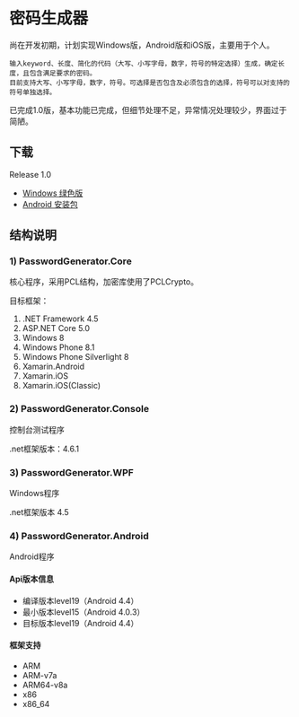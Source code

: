 # 密码生成器

尚在开发初期，计划实现Windows版，Android版和iOS版，主要用于个人。
```
输入keyword、长度、简化的代码（大写、小写字母，数字，符号的特定选择）生成，确定长度，且包含满足要求的密码。
目前支持大写、小写字母，数字，符号。可选择是否包含及必须包含的选择，符号可以对支持的符号单独选择。
```
已完成1.0版，基本功能已完成，但细节处理不足，异常情况处理较少，界面过于简陋。

## 下载

Release 1.0
* [Windows 绿色版](https://github.com/Tar-Palantir/PasswordGenerator/raw/master/Download/win/PasswordGenerator_1.0.zip)
* [Android 安装包](https://github.com/Tar-Palantir/PasswordGenerator/raw/master/Download/android/PasswordGenerator.Android-1.0.apk)

## 结构说明


### 1) PasswordGenerator.Core
核心程序，采用PCL结构，加密库使用了PCLCrypto。

目标框架：
1. .NET Framework 4.5
2. ASP.NET Core 5.0
3. Windows 8
4. Windows Phone 8.1
5. Windows Phone Silverlight 8
6. Xamarin.Android
7. Xamarin.iOS
8. Xamarin.iOS(Classic)
### 2) PasswordGenerator.Console
控制台测试程序

.net框架版本：4.6.1
### 3) PasswordGenerator.WPF
Windows程序

.net框架版本 4.5
### 4) PasswordGenerator.Android
Android程序

#### Api版本信息
* 编译版本level19（Android 4.4）  
* 最小版本level15（Android 4.0.3）  
* 目标版本level19（Android 4.4）

#### 框架支持
* ARM
* ARM-v7a
* ARM64-v8a
* x86
* x86_64




